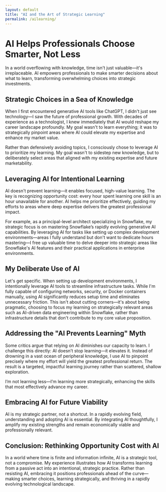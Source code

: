 ```yaml
---
layout: default
title: "AI and the Art of Strategic Learning"
permalink: /ailearning/
---
```


# AI Helps Professionals Choose Smarter, Not Less

In a world overflowing with knowledge, time isn't just valuable—it's irreplaceable. AI empowers professionals to make smarter decisions about what to learn, transforming overwhelming choices into strategic investments.

## Strategic Choices in a Sea of Knowledge

When I first encountered generative AI tools like ChatGPT, I didn't just see technology—I saw the future of professional growth. With decades of experience as a technologist, I knew immediately that AI would reshape my career landscape profoundly. My goal wasn't to learn everything; it was to strategically pinpoint areas where AI could elevate my expertise and enhance my market value.

Rather than defensively avoiding topics, I consciously chose to leverage AI to prioritize my learning. My goal wasn't to sidestep new knowledge, but to deliberately select areas that aligned with my existing expertise and future marketability.

## Leveraging AI for Intentional Learning

AI doesn't prevent learning—it enables focused, high-value learning. The key is recognizing opportunity cost: every hour spent learning one skill is an hour unavailable for another. AI helps me prioritize effectively, guiding my efforts to areas where deep expertise delivers the greatest professional impact.

For example, as a principal-level architect specializing in Snowflake, my strategic focus is on mastering Snowflake’s rapidly evolving generative AI capabilities. By leveraging AI for tasks like setting up complex development environments—areas I fully understand but don't want to dedicate hours mastering—I free up valuable time to delve deeper into strategic areas like Snowflake's AI features and their practical applications in enterprise environments.

## My Deliberate Use of AI

Let's get specific. When setting up development environments, I intentionally leverage AI tools to streamline infrastructure tasks. While I'm fully capable of configuring networks, security, or Docker containers manually, using AI significantly reduces setup time and eliminates unnecessary friction. This isn't about cutting corners—it's about being pragmatic, choosing to focus my learning on strategically relevant areas such as AI-driven data engineering within Snowflake, rather than infrastructure details that don't contribute to my core value proposition.

## Addressing the "AI Prevents Learning" Myth

Some critics argue that relying on AI diminishes our capacity to learn. I challenge this directly: AI doesn’t stop learning—it elevates it. Instead of drowning in a vast ocean of peripheral knowledge, I use AI to pinpoint precisely where my effort will yield the greatest professional return. The result is a targeted, impactful learning journey rather than scattered, shallow exploration.

I’m not learning less—I’m learning more strategically, enhancing the skills that most effectively advance my career.

## Embracing AI for Future Viability

AI is my strategic partner, not a shortcut. In a rapidly evolving field, understanding and adopting AI is essential. By integrating AI thoughtfully, I amplify my existing strengths and remain economically viable and professionally relevant.

## Conclusion: Rethinking Opportunity Cost with AI

In a world where time is finite and information infinite, AI is a strategic tool, not a compromise. My experience illustrates how AI transforms learning from a passive act into an intentional, strategic practice. Rather than resisting AI, embracing it positions professionals ahead of the curve—making smarter choices, learning strategically, and thriving in a rapidly evolving technological landscape.

